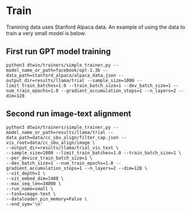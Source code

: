 # Train
Tranining data uses Stanford Alpaca data. 
An example of using the data to train a very small model is below. 

## First run GPT model training

```
python3 dtwin/trainers/simple_trainer.py --model_name_or_path=facebook/opt-1.3b --data_path=stanford_alpaca/alpaca_data.json --output_dir=results/llama/trial --sample_size=1000 --limit_train_batches=1.0 --train_batch_size=1 --dev_batch_size=1 --num_train_epochs=1.0 --gradient_accumulation_steps=1 --n_layers=2 --dim=128
```

## Second run image-text alignment
```
python3 dtwin/trainers/simple_trainer.py --model_name_or_path=results/llama/trial --data_path=data/cc_sbu_align/filter_cap.json --vis_root=data/cc_sbu_align/image \
--output_dir=results/llama/trial_vis_text \
--sample_size=1000 --limit_train_batches=1.0 --train_batch_size=1 \
--per_device_train_batch_size=1 \
--dev_batch_size=1 --num_train_epochs=1.0 --gradient_accumulation_steps=1 --n_layers=2 --dim=128 \
--vit_depth=1 \
--vit_embed_dim=1408 \
--max_seq_len=34000 \
--run_name=small \
--task=image-text \
--dataloader_pin_memory=False \
--end_sym='\n'
```

